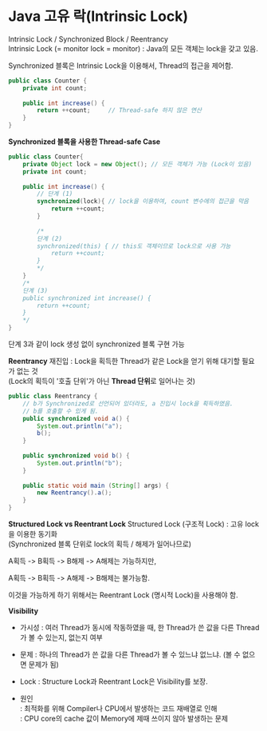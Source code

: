 # Java 고유 락(Intrinsic Lock)
Intrinsic Lock / Synchronized Block / Reentrancy   
Intrinsic Lock (= monitor lock = monitor) : Java의 모든 객체는 lock을 갖고 있음.

Synchronized 블록은 Intrinsic Lock을 이용해서, Thread의 접근을 제어함.
```java
public class Counter {
    private int count;
    
    public int increase() {
        return ++count;		// Thread-safe 하지 않은 연산
    }
}
```

**Synchronized 블록을 사용한 Thread-safe Case**
```java
public class Counter{
    private Object lock = new Object(); // 모든 객체가 가능 (Lock이 있음)
    private int count;
    
    public int increase() {
        // 단계 (1)
        synchronized(lock){	// lock을 이용하여, count 변수에의 접근을 막음
            return ++count;
        }
        
        /* 
        단계 (2)
        synchronized(this) { // this도 객체이므로 lock으로 사용 가능
        	return ++count;
        }
        */
    }
    /*
    단계 (3)
    public synchronized int increase() {
    	return ++count;
    }
    */
}
```
단계 3과 같이 lock 생성 없이 synchronized 블록 구현 가능


**Reentrancy**
재진입 : Lock을 획득한 Thread가 같은 Lock을 얻기 위해 대기할 필요가 없는 것   
(Lock의 획득이 '호출 단위'가 아닌 **Thread 단위**로 일어나는 것)
```java
public class Reentrancy {
    // b가 Synchronized로 선언되어 있더라도, a 진입시 lock을 획득하였음.
    // b를 호출할 수 있게 됨.
    public synchronized void a() {
        System.out.println("a");
        b();
    }
    
    public synchronized void b() {
        System.out.println("b");
    }
    
    public static void main (String[] args) {
        new Reentrancy().a();
    }
}
```

**Structured Lock vs Reentrant Lock**
Structured Lock (구조적 Lock) : 고유 lock을 이용한 동기화   
(Synchronized 블록 단위로 lock의 획득 / 해제가 일어나므로)

A획득 -> B획득 -> B해제 -> A해제는 가능하지만,

A획득 -> B획득 -> A해제 -> B해제는 불가능함.

이것을 가능하게 하기 위해서는 Reentrant Lock (명시적 Lock)을 사용해야 함.


**Visibility**
* 가시성 : 여러 Thread가 동시에 작동하였을 때, 한 Thread가 쓴 값을 다른 Thread가 볼 수 있는지, 없는지 여부

* 문제 : 하나의 Thread가 쓴 값을 다른 Thread가 볼 수 있느냐 없느냐. (볼 수 없으면 문제가 됨)

* Lock : Structure Lock과 Reentrant Lock은 Visibility를 보장.

* 원인   
: 최적화를 위해 Compiler나 CPU에서 발생하는 코드 재배열로 인해   
: CPU core의 cache 값이 Memory에 제때 쓰이지 않아 발생하는 문제
